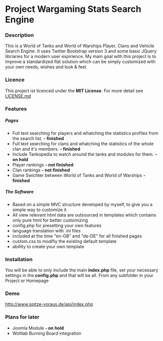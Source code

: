 # Project Wargaming Stats Search Engine

### Description

This is a World of Tanks and World of Warships Player, Clans and Vehicle Search Engine. It uses Twitter Bootstrap version 3 and some basic JQuery libriaries for a modern user expirience. My main goal with this project is to improve a standardized flat solution which can be simply customized with your own needs, wishes and look & feel.

### Licence

This project ist licenced under the **MIT License**. For more detail see [LICENSE.md](https://github.com/JohnnyDevNull/wot-stats-search-engine/blob/master/LICENSE.md "LICENSE.md")

### Features

##### Pages
- Full text searching for players and whatching the statistics profiles from the search list. **- finished**
- Full text searching for clans and whatching the statistics of the whole clan and it's members. **- finished**
- Include Tankopedia to watch around the tanks and modules for them. **- on hold**
- Player rankings **- not finished**
- Clan rankings **- not finished**
- Game Swichter between World of Tanks and World of Warships **- finished**

##### The Software
- Based on a simple MVC structure developed by myself, to give you a simple way to customize it
- All view relevant html data are outsourced in templates which contains only pure html for better customizing
- config.php for presetting your own features
- language translation with .ini files
- included at the time "en-GB" and "de-DE" for all finished pages
- custom.css to modifiy the existing default template
- abillity to create your own template

### Installation

You will be able to only include the main **index.php** file, set your necessary settings in the **config.php** and that will be all. From any subfolder in your Project or Homepage

### Demo

http://www.spitze-voraus.de/api/index.php

### Plans for later

- Joomla Module **- on hold**
- Woltlab Burning Board integration
